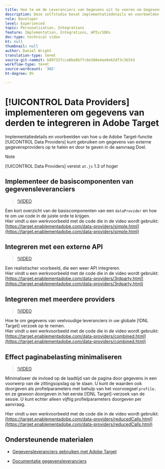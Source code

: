 ```yaml
---
title: Hoe te om de Leveranciers van Gegevens uit te voeren om Gegevens van de derde te integreren
description: Deze zelfstudie bevat implementatiedetails en voorbeelden van hoe u de functie Adobe Target-gegevensleveranciers kunt gebruiken om gegevens van externe gegevensleveranciers op te halen en door te geven in de aanvraag Doel.
role: Developer
level: Experienced
topic: Personalization, Integrations
feature: Implementation, Integrations, APIs/SDKs
doc-type: technical video
kt: null
thumbnail: null
author: Daniel Wright
translation-type: tm+mt
source-git-commit: b89732fcca0be8bffc6e580e4ae0e62df3c3655d
workflow-type: tm+mt
source-wordcount: '302'
ht-degree: 0%

---
```



# [!UICONTROL Data Providers] implementeren om gegevens van derden te integreren in Adobe Target

Implementatiedetails en voorbeelden van hoe u de Adobe Target-functie [!UICONTROL Data Providers] kunt gebruiken om gegevens van externe gegevensproviders op te halen en door te geven in de aanvraag Doel.

>[!NOTE]
>
>[!UICONTROL Data Providers] vereist  `at.js` 1.3 of hoger

## Implementeer de basiscomponenten van gegevensleveranciers

>[!VIDEO](https://video.tv.adobe.com/v/22348/?quality=12)

Een kort overzicht van de basiscomponenten van een `dataProvider` en hoe te om uw code in de juiste orde te krijgen.\
Hier vindt u een werkvoorbeeld met de code die in de video wordt gebruikt:
[https://target.enablementadobe.com/data-providers/simple.html](https://target.enablementadobe.com/data-providers/simple.html)

## Integreren met een externe API

>[!VIDEO](https://video.tv.adobe.com/v/22345/)

Een realistischer voorbeeld, die een weer API integreren.\
Hier vindt u een werkvoorbeeld met de code die in de video wordt gebruikt:
[https://target.enablementadobe.com/data-providers/3rdparty.html](https://target.enablementadobe.com/data-providers/3rdparty.html)

## Integreren met meerdere providers

>[!VIDEO](https://video.tv.adobe.com/v/22346/)

Hoe te om gegevens van veelvoudige leveranciers in uw globale [!DNL Target] verzoek op te nemen.\
Hier vindt u een werkvoorbeeld met de code die in de video wordt gebruikt:
[https://target.enablementadobe.com/data-providers/combined.html](https://target.enablementadobe.com/data-providers/combined.html)

## Effect paginabelasting minimaliseren

>[!VIDEO](https://video.tv.adobe.com/v/22347/)

Minimaliseer de invloed op de laadtijd van de pagina door gegevens in een voorwerp van de zittingsopslag op te slaan. U kunt de waarden ook doorgeven als profielparameters met behulp van het voorvoegsel `profile.` en ze gewoon doorgeven in het eerste [!DNL Target]-verzoek van de sessie. U kunt echter alleen vijftig profielparameters doorgeven per aanvraag.

Hier vindt u een werkvoorbeeld met de code die in de video wordt gebruikt: [https://target.enablementadobe.com/data-providers/reducedCalls.html](https://target.enablementadobe.com/data-providers/reducedCalls.html)

## Ondersteunende materialen

* [Gegevensleveranciers gebruiken met Adobe Target](use-data-providers-to-integrate-third-party-data.md)

* [Documentatie gegevensleveranciers](https://docs.adobe.com/content/help/en/target/using/implement-target/client-side/functions-overview/targetgobalsettings.html#data-providers)